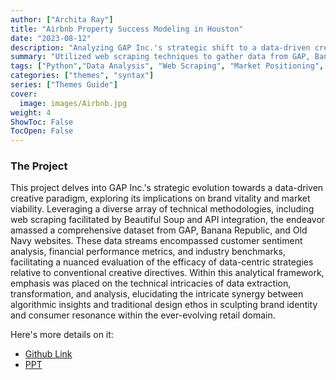 ```yaml
---
author: ["Archita Ray"]
title: "Airbnb Property Success Modeling in Houston"
date: "2023-08-12"
description: "Analyzing GAP Inc.'s strategic shift to a data-driven creative process, evaluating its impact on brand identity and market positioning"
summary: "Utilized web scraping techniques to gather data from GAP, Banana Republic, and Old Navy websites, leveraging customer reviews and financial reports to quantify the effectiveness of a data-driven approach versus a creative direction in brand strategy"
tags: ["Python","Data Analysis", "Web Scraping", "Market Positioning", "Beautifool Soup","Beautiful Soup", "API Integration"]
categories: ["themes", "syntax"]
series: ["Themes Guide"]
cover:
  image: images/Airbnb.jpg
weight: 4
ShowToc: False
TocOpen: False
---
```


### The Project

This project delves into GAP Inc.'s strategic evolution towards a data-driven creative paradigm, exploring its implications on brand vitality and market viability. Leveraging a diverse array of technical methodologies, including web scraping facilitated by Beautiful Soup and API integration, the endeavor amassed a comprehensive dataset from GAP, Banana Republic, and Old Navy websites. These data streams encompassed customer sentiment analysis, financial performance metrics, and industry benchmarks, facilitating a nuanced evaluation of the efficacy of data-centric strategies relative to conventional creative directives. Within this analytical framework, emphasis was placed on the technical intricacies of data extraction, transformation, and analysis, elucidating the intricate synergy between algorithmic insights and traditional design ethos in sculpting brand identity and consumer resonance within the ever-evolving retail domain.

Here's more details on it:
- [Github Link](https://github.com/archita612/Impact_of_Big_Data_on_Gap)
- [PPT](https://github.com/archita612/Impact_of_Big_Data_on_Gap/blob/main/WDA_Group14GapCase.pdf)